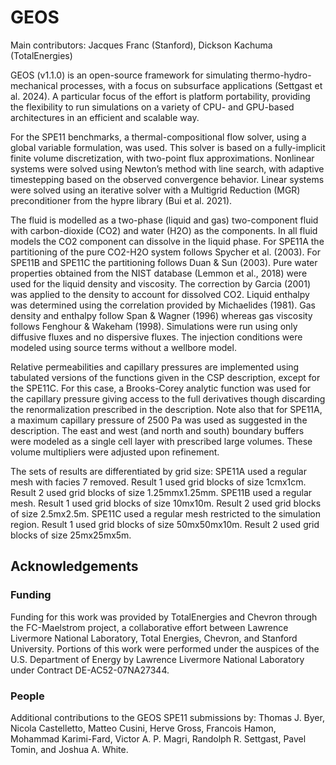 # GEOS

Main contributors: Jacques Franc (Stanford), Dickson Kachuma (TotalEnergies)

GEOS (v1.1.0) is an open-source framework for simulating thermo-hydro-mechanical processes, with a focus on subsurface applications (Settgast et al. 2024). A particular focus of the effort is platform portability, providing the flexibility to run simulations on a variety of CPU- and GPU-based architectures in an efficient and scalable way.

For the SPE11 benchmarks, a thermal-compositional flow solver, using a global variable formulation, was used. This solver is based on a fully-implicit finite volume discretization, with two-point flux approximations. Nonlinear systems were solved using Newton’s method with line search, with adaptive timestepping based on the observed convergence behavior. Linear systems were solved using an iterative solver with a Multigrid Reduction (MGR) preconditioner from the hypre library (Bui et al. 2021).

The fluid is modelled as a two-phase (liquid and gas) two-component fluid with carbon-dioxide (CO2) and water (H2O) as the components. In all fluid models the CO2 component can dissolve in the liquid phase. For SPE11A the partitioning of the pure CO2-H2O system follows Spycher et al. (2003). For SPE11B and SPE11C the partitioning follows Duan & Sun (2003). Pure water properties obtained from the NIST database (Lemmon et al., 2018) were used for the liquid density and viscosity. The correction by Garcia (2001) was applied to the density to account for dissolved CO2. Liquid enthalpy was determined using the correlation provided by Michaelides (1981). Gas density and enthalpy follow Span & Wagner (1996) whereas gas viscosity follows Fenghour & Wakeham (1998). Simulations were run using only diffusive fluxes and no dispersive fluxes. The injection conditions were modeled using source terms without a wellbore model.

Relative permeabilities and capillary pressures are implemented using tabulated versions of the functions given in the CSP description, except for the SPE11C. For this case, a Brooks-Corey analytic function was used for the capillary pressure giving access to the full derivatives though discarding the renormalization prescribed in the description. Note also that for SPE11A, a maximum capillary pressure of 2500 Pa was used as suggested in the description. The east and west (and north and south) boundary buffers were modeled as a single cell layer with prescribed large volumes. These volume multipliers were adjusted upon refinement.

The sets of results are differentiated by grid size: SPE11A used a regular mesh with facies 7 removed. Result 1 used grid blocks of size 1cmx1cm. Result 2 used grid blocks of size 1.25mmx1.25mm. SPE11B used a regular mesh. Result 1 used grid blocks of size 10mx10m. Result 2 used grid blocks of size 2.5mx2.5m. SPE11C used a regular mesh restricted to the simulation region. Result 1 used grid blocks of size 50mx50mx10m. Result 2 used grid blocks of size 25mx25mx5m.

## Acknowledgements

### Funding

Funding for this work was provided by TotalEnergies and Chevron through the FC-Maelstrom project, a collaborative effort between Lawrence Livermore National Laboratory, Total Energies, Chevron, and Stanford University. Portions of this work were performed under the auspices of the U.S. Department of Energy by Lawrence Livermore National Laboratory under Contract DE-AC52-07NA27344.

### People

Additional contributions to the GEOS SPE11 submissions by: Thomas J. Byer, Nicola Castelletto, Matteo Cusini, Herve Gross, Francois Hamon, Mohammad Karimi-Fard, Victor A. P. Magri, Randolph R. Settgast, Pavel Tomin, and Joshua A. White.
